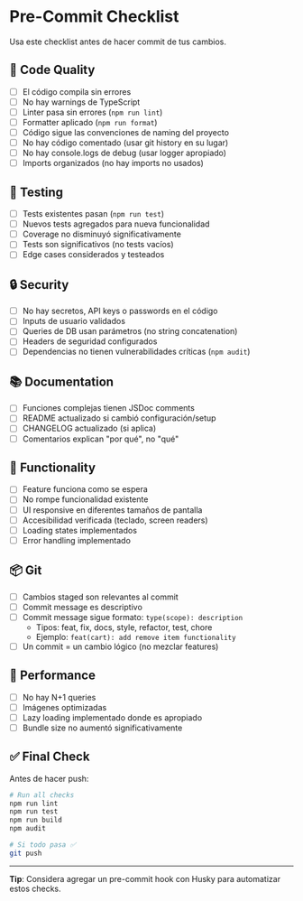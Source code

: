 # Pre-Commit Checklist

Usa este checklist antes de hacer commit de tus cambios.

## 📝 Code Quality

- [ ] El código compila sin errores
- [ ] No hay warnings de TypeScript
- [ ] Linter pasa sin errores (`npm run lint`)
- [ ] Formatter aplicado (`npm run format`)
- [ ] Código sigue las convenciones de naming del proyecto
- [ ] No hay código comentado (usar git history en su lugar)
- [ ] No hay console.logs de debug (usar logger apropiado)
- [ ] Imports organizados (no hay imports no usados)

## 🧪 Testing

- [ ] Tests existentes pasan (`npm run test`)
- [ ] Nuevos tests agregados para nueva funcionalidad
- [ ] Coverage no disminuyó significativamente
- [ ] Tests son significativos (no tests vacíos)
- [ ] Edge cases considerados y testeados

## 🔒 Security

- [ ] No hay secretos, API keys o passwords en el código
- [ ] Inputs de usuario validados
- [ ] Queries de DB usan parámetros (no string concatenation)
- [ ] Headers de seguridad configurados
- [ ] Dependencias no tienen vulnerabilidades críticas (`npm audit`)

## 📚 Documentation

- [ ] Funciones complejas tienen JSDoc comments
- [ ] README actualizado si cambió configuración/setup
- [ ] CHANGELOG actualizado (si aplica)
- [ ] Comentarios explican "por qué", no "qué"

## 🎯 Functionality

- [ ] Feature funciona como se espera
- [ ] No rompe funcionalidad existente
- [ ] UI responsive en diferentes tamaños de pantalla
- [ ] Accesibilidad verificada (teclado, screen readers)
- [ ] Loading states implementados
- [ ] Error handling implementado

## 📦 Git

- [ ] Cambios staged son relevantes al commit
- [ ] Commit message es descriptivo
- [ ] Commit message sigue formato: `type(scope): description`
  - Tipos: feat, fix, docs, style, refactor, test, chore
  - Ejemplo: `feat(cart): add remove item functionality`
- [ ] Un commit = un cambio lógico (no mezclar features)

## 🚀 Performance

- [ ] No hay N+1 queries
- [ ] Imágenes optimizadas
- [ ] Lazy loading implementado donde es apropiado
- [ ] Bundle size no aumentó significativamente

## ✅ Final Check

Antes de hacer push:

```bash
# Run all checks
npm run lint
npm run test
npm run build
npm audit

# Si todo pasa ✅
git push
```

---

**Tip**: Considera agregar un pre-commit hook con Husky para automatizar estos checks.

